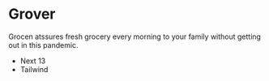 # Grover

Grocen atssures fresh grocery every morning to your family without getting out in this pandemic.

- Next 13
- Tailwind
